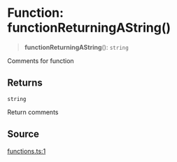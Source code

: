 # Function: functionReturningAString()

> **functionReturningAString**(): `string`

Comments for function

## Returns

`string`

Return comments

## Source

[functions.ts:1](http://source-url)
